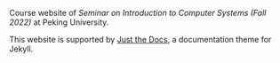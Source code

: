 Course website of *Seminar on Introduction to Computer Systems (Fall 2022)* at Peking University.

This website is supported by [Just the Docs](https://pmarsceill.github.io/just-the-docs/), a documentation theme for Jekyll.
